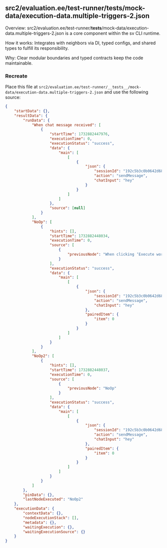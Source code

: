 ## src2/evaluation.ee/test-runner/__tests__/mock-data/execution-data.multiple-triggers-2.json

Overview: src2/evaluation.ee/test-runner/__tests__/mock-data/execution-data.multiple-triggers-2.json is a core component within the sv CLI runtime.

How it works: Integrates with neighbors via DI, typed configs, and shared types to fulfill its responsibility.

Why: Clear modular boundaries and typed contracts keep the code maintainable.

### Recreate

Place this file at `src2/evaluation.ee/test-runner/__tests__/mock-data/execution-data.multiple-triggers-2.json` and use the following source:

```json
{
	"startData": {},
	"resultData": {
		"runData": {
			"When chat message received": [
				{
					"startTime": 1732882447976,
					"executionTime": 0,
					"executionStatus": "success",
					"data": {
						"main": [
							[
								{
									"json": {
										"sessionId": "192c5b3c0b0642d68eab1a747a59cb6e",
										"action": "sendMessage",
										"chatInput": "hey"
									}
								}
							]
						]
					},
					"source": [null]
				}
			],
			"NoOp": [
				{
					"hints": [],
					"startTime": 1732882448034,
					"executionTime": 0,
					"source": [
						{
							"previousNode": "When clicking ‘Execute workflow’"
						}
					],
					"executionStatus": "success",
					"data": {
						"main": [
							[
								{
									"json": {
										"sessionId": "192c5b3c0b0642d68eab1a747a59cb6e",
										"action": "sendMessage",
										"chatInput": "hey"
									},
									"pairedItem": {
										"item": 0
									}
								}
							]
						]
					}
				}
			],
			"NoOp2": [
				{
					"hints": [],
					"startTime": 1732882448037,
					"executionTime": 0,
					"source": [
						{
							"previousNode": "NoOp"
						}
					],
					"executionStatus": "success",
					"data": {
						"main": [
							[
								{
									"json": {
										"sessionId": "192c5b3c0b0642d68eab1a747a59cb6e",
										"action": "sendMessage",
										"chatInput": "hey"
									},
									"pairedItem": {
										"item": 0
									}
								}
							]
						]
					}
				}
			]
		},
		"pinData": {},
		"lastNodeExecuted": "NoOp2"
	},
	"executionData": {
		"contextData": {},
		"nodeExecutionStack": [],
		"metadata": {},
		"waitingExecution": {},
		"waitingExecutionSource": {}
	}
}

```
